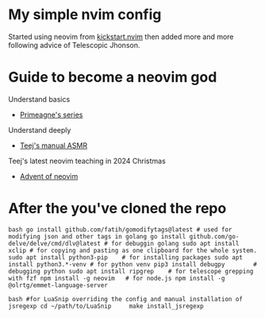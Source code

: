 # My simple nvim config
Started using neovim from [kickstart.nvim](https://github.com/nvim-lua/kickstart.nvim) then added more and more following advice of Telescopic Jhonson.

# Guide to become a neovim god

Understand basics

- [Primeagne's series](https://www.youtube.com/watch?v=X6AR2RMB5tE&list=PLm323Lc7iSW_wuxqmKx_xxNtJC_hJbQ7R)

Understand deeply

- [Teej's manual ASMR](https://www.youtube.com/watch?v=rT-fbLFOCy0&t=2608s&pp=ygULdGVlaiBuZW92aW0%3D)

Teej's latest neovim teaching in 2024 Christmas

- [Advent of neovim](https://youtu.be/TQn2hJeHQbM?si=YQ9w_GDQG8wWDDmJ)

# After the you've cloned the repo

`bash
go install github.com/fatih/gomodifytags@latest # used for modifying json and other tags in golang
go install github.com/go-delve/delve/cmd/dlv@latest # for debuggin golang
sudo apt install xclip # for copying and pasting as one clipboard for the whole system.
sudo apt install python3-pip    # for installing packages
sudo apt install python3.*-venv # for python venv
pip3 install debugpy        # debugging python
sudo apt install ripgrep    # for telescope grepping with fzf
npm install -g neovim   # for node.js
npm install -g @olrtg/emmet-language-server
`


`bash
#for LuaSnip overriding the config and manual installation of jsregexp
cd ~/path/to/LuaSnip    
make install_jsregexp
`
